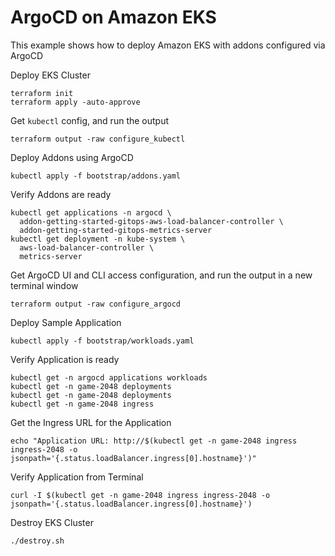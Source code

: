 # ArgoCD on Amazon EKS

This example shows how to deploy Amazon EKS with addons configured via ArgoCD

Deploy EKS Cluster
```shell
terraform init
terraform apply -auto-approve
```

Get `kubectl` config, and run the output
```shell
terraform output -raw configure_kubectl
```

Deploy Addons using ArgoCD
```shell
kubectl apply -f bootstrap/addons.yaml
```
Verify Addons are ready
```shell
kubectl get applications -n argocd \
  addon-getting-started-gitops-aws-load-balancer-controller \
  addon-getting-started-gitops-metrics-server
kubectl get deployment -n kube-system \
  aws-load-balancer-controller \
  metrics-server
```

Get ArgoCD UI and CLI access configuration, and run the output in a new terminal window
```shell
terraform output -raw configure_argocd
```

Deploy Sample Application
```shell
kubectl apply -f bootstrap/workloads.yaml
```
Verify Application is ready
```shell
kubectl get -n argocd applications workloads
kubectl get -n game-2048 deployments
kubectl get -n game-2048 deployments
kubectl get -n game-2048 ingress
```

Get the Ingress URL for the Application
```shell
echo "Application URL: http://$(kubectl get -n game-2048 ingress ingress-2048 -o jsonpath='{.status.loadBalancer.ingress[0].hostname}')"
```
Verify Application from Terminal
```shell
curl -I $(kubectl get -n game-2048 ingress ingress-2048 -o jsonpath='{.status.loadBalancer.ingress[0].hostname}')
```

Destroy EKS Cluster
```shell
./destroy.sh
```
